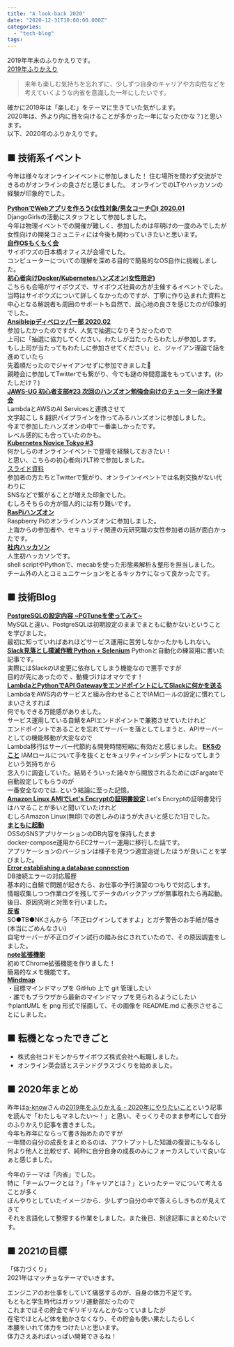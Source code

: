 ```yaml
---
title: "A look-back 2020"
date: "2020-12-31T10:00:00.000Z"
categories: 
  - "tech-blog"
tags: 
---
```


2019年年末のふりかえりです。  
[2019年ふりかえり](https://suwa3.netlify.app/posts/2019-12-31-2019%E5%B9%B4%E3%81%B5%E3%82%8A%E3%81%8B%E3%81%88%E3%82%8A/)

> 来年も楽しむ気持ちを忘れずに、少しずつ自身のキャリアや方向性などを
> 考えていくような内省を意識した一年にしたいです。

確かに2019年は「楽しむ」をテーマに生きていた気がします。  
2020年は、外より内に目を向けることが多かった一年になった(かな？)と思います。  
以下、2020年のふりかえりです。

## ■ 技術系イベント
今年は様々なオンラインイベントに参加しました！
住む場所を問わず交流ができるのがオンラインの良さだと感じました。
オンラインでのLTやハッカソンの経験が印象的でした。

**[PythonでWebアプリを作ろう(女性対象/男女コーチ◎) 2020.01](https://djangogirls-org.connpass.com/event/160379/)**  
    DjangoGirlsの活動にスタッフとして参加しました。  
    今年は物理イベントでの開催が難しく、参加したのは年明けの一度のみでしたが  
    女性向けの開発コミュニティには今後も関わっていきたいと思います。  
**[自作OSもくもく会](https://suwa3.netlify.app/posts/2020-01-12-%E8%87%AA%E4%BD%9Cos%E3%82%82%E3%81%8F%E3%82%82%E3%81%8F%E4%BC%9A/)**  
    サイボウズの日本橋オフィスが会場でした。  
    コンピューターについての理解を深める目的で簡易的なOS自作に挑戦しました。  
**[初心者向けDocker/Kubernetesハンズオン(女性限定)](https://tatsunoko.connpass.com/event/159292/)**  
    こちらも会場がサイボウズで、サイボウズ社員の方が主催するイベントでした。  
    当時はサイボウズについて詳しくなかったのですが、丁寧に作り込まれた資料と  
    中心となる解説者も周囲のサポートも自然で、居心地の良さを感じたのが印象的でした。  
**[Ansiblejpディベロッパー部 2020.02](https://ansible-users.connpass.com/event/162758/)**  
    参加したかったのですが、人気で抽選になりそうだったので  
    上司に「抽選に協力してください。わたしが当たったらわたしが参加します。  
    もし上司が当たってもわたしに参加させてください」と、ジャイアン理論で話を進めていたら  
    先着順だったのでジャイアンせずに参加できました🙌  
    親睦会に参加してTwitterでも繋がり、今でも謎の仲間意識をもっています。(わたしだけ？)  
**[JAWS-UG 初心者支部#23 次回のハンズオン勉強会向けのチューター向け予習会](https://jawsug-bgnr.connpass.com/event/163557/)**  
    LambdaとAWSのAI Servicesと連携させて  
    文字起こし & 翻訳パイプラインを作ってみるハンズオンに参加しました。  
    今まで参加したハンズオンの中で一番楽しかったです。  
    レベル感的にも合っていたのかも。  
**[Kubernetes Novice Tokyo #3](https://k8s-novice-jp.connpass.com/event/181410/)**  
    何かしらのオンラインイベントで登壇を経験しておきたい！  
    と思い、こちらの初心者向けLT枠で参加しました。  
    [スライド資料](https://speakerdeck.com/ishizuka427/eks-on-fargate)  
    参加者の方たちとTwitterで繋がり、オンラインイベントでは名刺交換がない代わりに  
    SNSなどで繋がることが増えた印象でした。  
    むしろそちらの方が個人的には有り難いです。  
**[RasPiハンズオン](https://suwa3.netlify.app/posts/2020-07-22-raspi%E3%83%8F%E3%83%B3%E3%82%BA%E3%82%AA%E3%83%B3/)**  
    Raspberry Piのオンラインハンズオンに参加しました。  
    上海からの参加者や、セキュリティ関連の元研究職の女性参加者の話が面白かったです。  
**[社内ハッカソン](https://suwa3.netlify.app/posts/2020-10-26-%E3%83%8F%E3%83%83%E3%82%AB%E3%82%BD%E3%83%B3%E3%81%AA%E3%81%A9/)**  
    人生初ハッカソンです。  
    shell scriptやPythonで、mecabを使った形態素解析＆整形を担当しました。  
    チーム外の人とコミュニケーションをとるキッカケになって良かったです。  
    
## ■ 技術Blog
**[PostgreSQLの設定内容 ~PGTuneを使ってみて~](https://qiita.com/suwa3/items/ccec9a757408a6fab695)**  
    MySQLと違い、PostgreSQLは初期設定のままでまともに動かないということを学びました。  
    最初に知っていればあれほどサービス運用に苦労しなかったかもしれない。  
**[Slack見落とし撲滅作戦 Python + Selenium](https://suwa3.netlify.app/posts/2020-01-19-slack%E8%A6%8B%E8%90%BD%E3%81%A8%E3%81%97%E6%92%B2%E6%BB%85%E4%BD%9C%E6%88%A6-python-selenium/)**
    Pythonと自動化の練習用に書いた記事です。  
    実際にはSlackのUI変更に依存してしまう機能なので悪手ですが  
    目的が先にあったので 、動機づけはオマケです！  
**[LambdaとPythonでAPI GatewayをエンドポイントにしてSlackに何かを送る](https://qiita.com/suwa3/items/2d1f05c77b5641f98619)**  
    LambdaをAWS内のサービスと組み合わせることでIAMロールの設定に慣れてしまいさえすれば  
    何でもできる万能感がありました。  
    サービス運用している自鯖をAPIエンドポイントで兼務させていたけれど  
    エンドポイントであることを忘れてサーバーを落としてしまうと、APIサーバーとしての機能移動が大変なので  
    Lambda移行はサーバー代節約＆開発時間短縮に有効だと感じました。
**[EKSのこと](https://suwa3.netlify.app/posts/2020-02-19-eks%E3%81%AE%E3%81%93%E3%81%A8/)**
    IAMロールについて手を抜くとセキュリティインシデントになってしまうという気持ちから  
    念入りに調査していた。結局そういった諸々から開放されるためにはFargateで自動設定してもらうのが  
    一番安全なのでは..という結論に至った記憶。  
**[Amazon Linux AMIでLet's Encryptの証明書設定](https://suwa3.netlify.app/posts/2020-03-01-amazon-linux-ami%E3%81%A7lets-encrypt%E3%81%AE%E8%A8%BC%E6%98%8E%E6%9B%B8%E8%A8%AD%E5%AE%9A/)**
    Let's Encryptの証明書発行はハマることが多いと聞いていたけれど  
    むしろAmazon Linux(無印)での苦しみのほうが大きいと感じた1日でした。  
**[まともに起動](https://suwa3.netlify.app/posts/2020-03-14-%E3%81%BE%E3%81%A8%E3%82%82%E3%81%AB%E8%B5%B7%E5%8B%95/)**  
    OSSのSNSアプリケーションのDB内容を保持したまま  
    docker-compose運用からEC2サーバー運用に移行した話です。  
    アプリケーションのバージョンは様子を見つつ適宜追従したほうが良いことを学びました。  
**[Error establishing a database connection](https://suwa3.netlify.app/posts/2020-05-14-error-establishing-a-database-connection/)**  
    DB接続エラーの対応履歴  
    基本的に自鯖で問題が起きたら、お仕事の予行演習のつもりで対応します。  
    情報収集しつつ作業ログを残してデータのバックアップが無事取れたら再起動。  
    後日、原因究明と対策を行いました。  
**[反省](https://suwa3.netlify.app/posts/2020-05-16-%E5%8F%8D%E7%9C%81/)**  
    SO●TB●NKさんから「不正ログインしてますよ」とガチ警告のお手紙が届き(本当にごめんなさい)  
    自宅サーバーが不正ログイン試行の踏み台にされていたので、その原因調査をしました。  
**[note拡張機能](https://suwa3.netlify.app/posts/2020-07-19-note%E6%8B%A1%E5%BC%B5%E6%A9%9F%E8%83%BD/)**  
    初めてChrome拡張機能を作りました！  
    簡易的なメモ機能です。  
**[Mindmap](https://suwa3.netlify.app/posts/2020-11-28-mindmap/)**  
    ・目標マインドマップを GitHub 上で git 管理したい  
    ・誰でもブラウザから最新のマインドマップを見られるようにしたい  
    ↑plantUML を png 形式で描画して、その画像を README.md に表示させることにしました。  

## ■ 転機となったできごと
- 株式会社コドモンからサイボウズ株式会社へ転職しました。  
- オンライン英会話とステンドグラスづくりを始めました。  

## ■ 2020年まとめ
昨年は[a-know](https://twitter.com/a_know)さんの[2019年をふりかえる・2020年にやりたいこと](https://blog.a-know.me/entry/2019/12/30/151206)という記事を読んで「わたしもマネしたい〜！」と思い、そっくりそのまま参考にして自分のふりかえり記事を書きました。  
今年も昨年にならって書き始めたのですが  
一年間の自分の成長をまとめるのは、アウトプットした知識の復習にもなるし  
何より他人と比較せず、純粋に自分自身の成長のみにフォーカスしていて良いなぁと感じました。  

今年のテーマは「内省」でした。  
特に「チームワークとは？」「キャリアとは？」といったテーマについて考えることが多く  
ぼんやりとしていたイメージから、少しずつ自分の中で答えらしきものが見えてきて  
それを言語化して整理する作業をしました。また後日、別途記事にまとめたいです。  

## ■ 2021の目標
「体力づくり」  
2021年はマッチョなテーマでいきます。  

エンジニアのお仕事をしていて痛感するのが、自身の体力不足です。  
もともと学生時代はガッツリ運動部だったので  
これまではその貯金でギリギリなんとかなっていましたが  
在宅でほとんど体を動かさなくなり、その貯金も使い果たしたらしく  
本腰をいれて体力をつけたいと思います。  
体力さえあればいっぱい開発できるね！  
